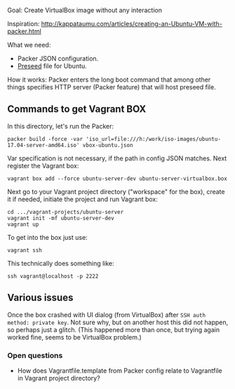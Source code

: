 Goal: Create VirtualBox image without any interaction

Inspiration: http://kappataumu.com/articles/creating-an-Ubuntu-VM-with-packer.html

What we need:
* Packer JSON configuration.
* [Preseed](https://help.ubuntu.com/lts/installation-guide/armhf/apb.html) file for Ubuntu.

How it works: Packer enters the long boot command that among other things specifies HTTP
server (Packer feature) that will host preseed file.

## Commands to get Vagrant BOX

In this directory, let's run the Packer:
```
packer build -force -var 'iso_url=file:///h:/work/iso-images/ubuntu-17.04-server-amd64.iso' vbox-ubuntu.json
```

Var specification is not necessary, if the path in config JSON matches. Next register the
Vagrant box: 
```
vagrant box add --force ubuntu-server-dev ubuntu-server-virtualbox.box
```

Next go to your Vagrant project directory ("workspace" for the box), create it if needed,
initiate the project and run Vagrant box:
```
cd .../vagrant-projects/ubuntu-server
vagrant init -mf ubuntu-server-dev
vagrant up
```

To get into the box just use:
```
vagrant ssh
```

This technically does something like:
```
ssh vagrant@localhost -p 2222
```


## Various issues

Once the box crashed with UI dialog (from VirtualBox) after `SSH auth method: private key`.
Not sure why, but on another host this did not happen, so perhaps just a glitch. (This happened
more than once, but trying again worked fine, seems to be VirtualBox problem.)


### Open questions

* How does Vagrantfile.template from Packer config relate to Vagrantfile in Vagrant project
directory?